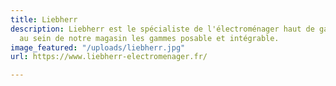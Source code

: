 ```yaml
---
title: Liebherr
description: Liebherr est le spécialiste de l'électroménager haut de gamme. Nous proposons
  au sein de notre magasin les gammes posable et intégrable.
image_featured: "/uploads/liebherr.jpg"
url: https://www.liebherr-electromenager.fr/

---
```

